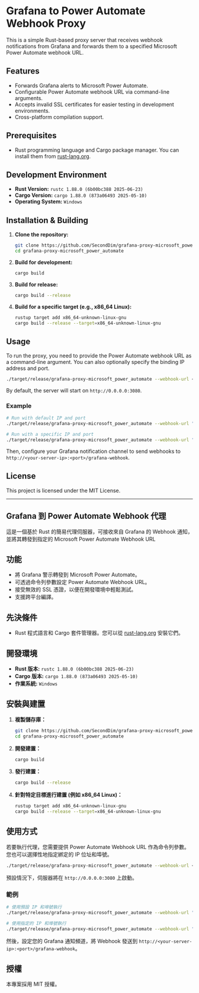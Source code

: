 # Grafana to Power Automate Webhook Proxy

This is a simple Rust-based proxy server that receives webhook notifications from Grafana and forwards them to a specified Microsoft Power Automate webhook URL.

## Features

* Forwards Grafana alerts to Microsoft Power Automate.
* Configurable Power Automate webhook URL via command-line arguments.
* Accepts invalid SSL certificates for easier testing in development environments.
* Cross-platform compilation support.

## Prerequisites

* Rust programming language and Cargo package manager. You can install them from [rust-lang.org](https://www.rust-lang.org/tools/install).

## Development Environment

* **Rust Version:** `rustc 1.88.0 (6b00bc388 2025-06-23)`
* **Cargo Version:** `cargo 1.88.0 (873a06493 2025-05-10)`
* **Operating System:** `Windows`

## Installation & Building

1. **Clone the repository:**

    ```bash
    git clone https://github.com/SecondDim/grafana-proxy-microsoft_power_automate.git
    cd grafana-proxy-microsoft_power_automate
    ```

1. **Build for development:**

    ```bash
    cargo build
    ```

1. **Build for release:**

    ```bash
    cargo build --release
    ```

1. **Build for a specific target (e.g., x86_64 Linux):**

    ```bash
    rustup target add x86_64-unknown-linux-gnu
    cargo build --release --target=x86_64-unknown-linux-gnu
    ```

## Usage

To run the proxy, you need to provide the Power Automate webhook URL as a command-line argument. You can also optionally specify the binding IP address and port.

```bash
./target/release/grafana-proxy-microsoft_power_automate --webhook-url <your-power-automate-webhook-url> [--bind-ip <ip-address>] [--bind-port <port>]
```

By default, the server will start on `http://0.0.0.0:3080`.

### Example

```bash
# Run with default IP and port
./target/release/grafana-proxy-microsoft_power_automate --webhook-url "https://prod-123.westeurope.logic.azure.com:443/workflows/..."

# Run with a specific IP and port
./target/release/grafana-proxy-microsoft_power_automate --webhook-url "https://prod-123.westeurope.logic.azure.com:443/workflows/..." --bind-ip 127.0.0.1 --bind-port 8888
```

Then, configure your Grafana notification channel to send webhooks to `http://<your-server-ip>:<port>/grafana-webhook`.

## License

This project is licensed under the MIT License.

---

## Grafana 到 Power Automate Webhook 代理

這是一個基於 Rust 的簡易代理伺服器，可接收來自 Grafana 的 Webhook 通知，並將其轉發到指定的 Microsoft Power Automate Webhook URL

## 功能

* 將 Grafana 警示轉發到 Microsoft Power Automate。
* 可透過命令列參數設定 Power Automate Webhook URL。
* 接受無效的 SSL 憑證，以便在開發環境中輕鬆測試。
* 支援跨平台編譯。

## 先決條件

* Rust 程式語言和 Cargo 套件管理器。您可以從 [rust-lang.org](https://www.rust-lang.org/tools/install) 安裝它們。

## 開發環境

* **Rust 版本:** `rustc 1.88.0 (6b00bc388 2025-06-23)`
* **Cargo 版本:** `cargo 1.88.0 (873a06493 2025-05-10)`
* **作業系統:** `Windows`

## 安裝與建置

1. **複製儲存庫：**

    ```bash
    git clone https://github.com/SecondDim/grafana-proxy-microsoft_power_automate.git
    cd grafana-proxy-microsoft_power_automate
    ```

1. **開發建置：**

    ```bash
    cargo build
    ```

1. **發行建置：**

    ```bash
    cargo build --release
    ```

1. **針對特定目標進行建置 (例如 x86_64 Linux)：**

    ```bash
    rustup target add x86_64-unknown-linux-gnu
    cargo build --release --target=x86_64-unknown-linux-gnu
    ```

## 使用方式

若要執行代理，您需要提供 Power Automate Webhook URL 作為命令列參數。您也可以選擇性地指定綁定的 IP 位址和埠號。

```bash
./target/release/grafana-proxy-microsoft_power_automate --webhook-url <your-power-automate-webhook-url> [--bind-ip <ip-address>] [--bind-port <port>]
```

預設情況下，伺服器將在 `http://0.0.0.0:3080` 上啟動。

### 範例

```bash
# 使用預設 IP 和埠號執行
./target/release/grafana-proxy-microsoft_power_automate --webhook-url "https://prod-123.westeurope.logic.azure.com:443/workflows/..."

# 使用指定的 IP 和埠號執行
./target/release/grafana-proxy-microsoft_power_automate --webhook-url "https://prod-123.westeurope.logic.azure.com:443/workflows/..." --bind-ip 127.0.0.1 --bind-port 8888
```

然後，設定您的 Grafana 通知頻道，將 Webhook 發送到 `http://<your-server-ip>:<port>/grafana-webhook`。

## 授權

本專案採用 MIT 授權。
